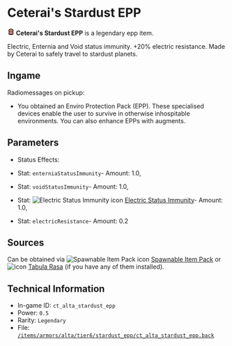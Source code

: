 # Ceterai's Stardust EPP

<img src="https://raw.githubusercontent.com/Ceterai/Enternia/main/items/armors/alta/tier6/stardust_epp/icon.png" alt="Ceterai's Stardust EPP icon" loading="lazy" height="16px" width="auto" /> **Ceterai's Stardust EPP** is a legendary epp item.

Electric, Enternia and Void status immunity. +20% electric resistance. Made by Ceterai to safely travel to stardust planets.

## Ingame

Radiomessages on pickup:

- You obtained an Enviro Protection Pack (EPP). These specialised devices enable the user to survive in otherwise inhospitable environments. You can also enhance EPPs with augments.

## Parameters

- Status Effects: 

- Stat: `enterniaStatusImmunity`- Amount: 1.0, 

- Stat: `voidStatusImmunity`- Amount: 1.0, 

- Stat: <img src="https://starbounder.org/mediawiki/images/4/42/Status_Electric_Resistance.png" alt="Electric Status Immunity icon" loading="lazy" height="16px" width="16px" /> [Electric Status Immunity](https://starbounder.org/Electric_Resistance)- Amount: 1.0, 

- Stat: `electricResistance`- Amount: 0.2

## Sources

Can be obtained via <img src="https://raw.githubusercontent.com/Silverfeelin/Starbound-SpawnableItemPack/master/interface/sip/iconSmall.png" alt="Spawnable Item Pack icon" width="18" height="14"/> [Spawnable Item Pack](https://steamcommunity.com/sharedfiles/filedetails/?id=733665104) or <img src="https://steamuserimages-a.akamaihd.net/ugc/263843960696222713/3EC9A7C005541F7D577EBCB8C5736B4EFC9973D6/" alt="icon" width="8" height="12"/> [Tabula Rasa](https://community.playstarbound.com/resources/the-tabula-rasa.3222/) (if you have any of them installed).

## Technical Information

- In-game ID: `ct_alta_stardust_epp`
- Power: `0.5`
- Rarity: `Legendary`
- File: [`/items/armors/alta/tier6/stardust_epp/ct_alta_stardust_epp.back`](https://github.com/Ceterai/Enternia/blob/main/items/armors/alta/tier6/stardust_epp/ct_alta_stardust_epp.back)
